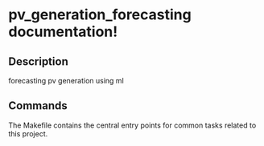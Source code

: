 # pv_generation_forecasting documentation!

## Description

forecasting pv generation using ml

## Commands

The Makefile contains the central entry points for common tasks related to this project.

